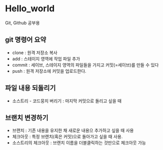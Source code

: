 # Hello_world
Git, Github 공부용


## git 명령어 요약
- clone : 원격 저장소 복사
- add : 스테이지 영역에 작업 파일 추가
- commit : 세이브, 스테이지 영역의 파일들을 가지고 커밋(=세이브)를 만들 수 있다
- push : 원격 저장소에 커밋을 업로드한다.

## 파일 내용 되돌리기
- 소스트리 - 코드뭉치 버리기  : 마지막 커밋으로 돌리고 싶을 때

## 브랜치 변경하기
- 브랜치 : 기존 내용을 유지한 채 새로운 내용으 추가하고 싶을 때 사용
- 체크아웃 : 특정 브랜치(혹은 커밋)으로 돌아가고 싶을 때 사용.
- 소스트리의 체크아웃 : 브랜치 이름을 더블클릭하는 것만으로 체크아웃 가능
